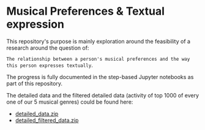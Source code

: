 # Musical Preferences & Textual expression

This repository's purpose is mainly exploration around the feasibility of a research around the question of:

`The relationship between a person's musical preferences and the way this person expresses textually`.

The progress is fully documented in the step-based Jupyter notebooks as part of this repository. <br>

The detailed data and the filtered detailed data (activity of top 1000 of every one of our 5 musical genres) could be found here: <br>
- [detailed_data.zip](https://drive.google.com/file/d/11PtFdQ9bxnH7Fm71C_dyixF35LfocBsp/view?usp=sharing)
- [detailed_filtered_data.zip](https://drive.google.com/file/d/1AB-L1Vcy_i47YKwax0UGPKL3m_1XAyeK/view?usp=drive_link)
